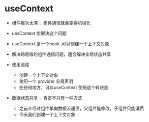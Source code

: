# useContext

- 组件层次太深 ，组件通信就会变得机械化

- uesContext 能解决这个问题
- useContext 是一个hook ,可以创建一个上下文对象
- 解决跨层级的组件通信问题，适合解决全局状态共享

- 使用流程
  - 创建一个上下文对象
  - 使用一个 provider 全局声明
  - 在任何地方，可以useContext 使用这个转状态

- 数据状态共享 ，肯定不只有一种方式
  - 之前介绍过组件单向数据流通信，父组件能修改，子组件只能消费
  - 今天我们创建一个上下文对象